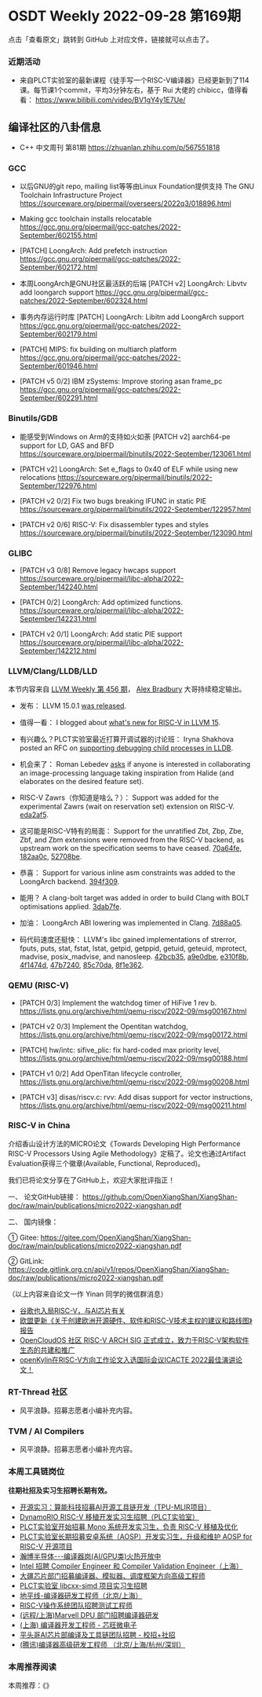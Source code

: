 # OSDT Weekly 2022-09-28 第169期

点击「查看原文」跳转到 GitHub 上对应文件，链接就可以点击了。

### 近期活动

- 来自PLCT实验室的最新课程《徒手写一个RISC-V编译器》已经更新到了114课。每节课1个commit，平均3分钟左右，基于 Rui 大佬的 chibicc，值得看看：
  https://www.bilibili.com/video/BV1gY4y1E7Ue/

## 编译社区的八卦信息

- C++ 中文周刊 第81期 https://zhuanlan.zhihu.com/p/567551818

### GCC

- 以后GNU的git repo, mailing list等等由Linux Foundation提供支持
  The GNU Toolchain Infrastructure Project
  https://sourceware.org/pipermail/overseers/2022q3/018896.html

- Making gcc toolchain installs relocatable
  https://gcc.gnu.org/pipermail/gcc-patches/2022-September/602155.html

- [PATCH] LoongArch: Add prefetch instruction
  https://gcc.gnu.org/pipermail/gcc-patches/2022-September/602172.html

- 本周LoongArch是GNU社区最活跃的后端
  [PATCH v2] LoongArch: Libvtv add loongarch support
  https://gcc.gnu.org/pipermail/gcc-patches/2022-September/602324.html

- 事务内存运行时库
  [PATCH] LoongArch: Libitm add LoongArch support
  https://gcc.gnu.org/pipermail/gcc-patches/2022-September/602179.html

- [PATCH] MIPS: fix building on multiarch platform
  https://gcc.gnu.org/pipermail/gcc-patches/2022-September/601946.html

- [PATCH v5 0/2] IBM zSystems: Improve storing asan frame_pc
  https://gcc.gnu.org/pipermail/gcc-patches/2022-September/602291.html

### Binutils/GDB

- 能感受到Windows on Arm的支持如火如荼
  [PATCH v2] aarch64-pe support for LD, GAS and BFD
  https://sourceware.org/pipermail/binutils/2022-September/123061.html

- [PATCH v2] LoongArch: Set e_flags to 0x40 of ELF while using new relocations
  https://sourceware.org/pipermail/binutils/2022-September/122976.html

- [PATCH v2 0/2] Fix two bugs breaking IFUNC in static PIE
  https://sourceware.org/pipermail/binutils/2022-September/122957.html

- [PATCH v2 0/6] RISC-V: Fix disassembler types and styles
  https://sourceware.org/pipermail/binutils/2022-September/123090.html

### GLIBC

- [PATCH v3 0/8] Remove legacy hwcaps support
  https://sourceware.org/pipermail/libc-alpha/2022-September/142240.html

- [PATCH 0/2] LoongArch: Add optimized functions.
  https://sourceware.org/pipermail/libc-alpha/2022-September/142231.html

- [PATCH v2 0/1] LoongArch: Add static PIE support
  https://sourceware.org/pipermail/libc-alpha/2022-September/142212.html

### LLVM/Clang/LLDB/LLD

本节内容来自 [LLVM Weekly 第 456 期](http://llvmweekly.org/issue/456)，
[Alex Bradbury](https://www.linkedin.com/in/alex-bradbury/) 大哥持续稳定输出。

* 发布： LLVM 15.0.1 [was released](https://discourse.llvm.org/t/llvm-15-0-1-released/65380).

* 值得一看： I blogged about [what's new for RISC-V in LLVM 15](https://muxup.com/2022q3/whats-new-for-risc-v-in-llvm-15).

* 有兴趣么？PLCT实验室最近打算开调试器的讨论班： Iryna Shakhova posted an RFC on [supporting debugging child processes in LLDB](https://discourse.llvm.org/t/rfc-support-debugging-child-processes/65506).


* 机会来了： Roman Lebedev [asks](https://discourse.llvm.org/t/interest-in-a-perhaps-simplistic-image-processing-front-end/65431) if anyone is interested in collaborating an image-processing language taking inspiration from Halide (and elaborates on the desired feature set).

* RISC-V Zawrs（你知道是啥么？）： Support was added for the experimental Zawrs (wait on reservation set) extension on RISC-V. [eda2af5](https://reviews.llvm.org/rGeda2af575fdf).

* 这可能是RISC-V特有的局面： Support for the unratified Zbt, Zbp, Zbe, Zbf, and Zbm extensions were removed from the RISC-V backend, as upstream work on the specification seems to have ceased.
  [70a64fe](https://reviews.llvm.org/rG70a64fe7b18f),
  [182aa0c](https://reviews.llvm.org/rG182aa0cbe0cd),
  [52708be](https://reviews.llvm.org/rG52708be182e5).

* 恭喜： Support for various inline asm constraints was added to the LoongArch backend. [394f309](https://reviews.llvm.org/rG394f30919a02).

* 能用？ A clang-bolt target was added in order to build Clang with BOLT optimisations applied. [3dab7fe](https://reviews.llvm.org/rG3dab7fede201).

* 加油： LoongArch ABI lowering was implemented in Clang.
  [7d88a05](https://reviews.llvm.org/rG7d88a05cc01c).

* 码代码速度还挺快： LLVM's libc gained implementations of strerror, fputs, puts, stat, fstat, lstat, getpid, getppid, getuid, geteuid, mprotect, madvise, posix_madvise, and nanosleep.
  [42bcb35](https://reviews.llvm.org/rG42bcb35c0f29),
  [a9e0dbe](https://reviews.llvm.org/rGa9e0dbefdd1a),
  [e310f8b](https://reviews.llvm.org/rGe310f8bddf6a),
  [4f1474d](https://reviews.llvm.org/rG4f1474daec4f),
  [47b7240](https://reviews.llvm.org/rG47b724048b41),
  [85c70da](https://reviews.llvm.org/rG85c70da73205),
  [8f1e362](https://reviews.llvm.org/rG8f1e362ee927).


### QEMU (RISC-V)

- [PATCH 0/3] Implement the watchdog timer of HiFive 1 rev b.
  https://lists.gnu.org/archive/html/qemu-riscv/2022-09/msg00167.html

- [PATCH v2 0/3] Implement the Opentitan watchdog,
  https://lists.gnu.org/archive/html/qemu-riscv/2022-09/msg00172.html

- [PATCH] hw/intc: sifive_plic: fix hard-coded max priority level,
  https://lists.gnu.org/archive/html/qemu-riscv/2022-09/msg00188.html

- [PATCH v1 0/2] Add OpenTitan lifecycle controller,
  https://lists.gnu.org/archive/html/qemu-riscv/2022-09/msg00208.html

- [PATCH v3] disas/riscv.c: rvv: Add disas support for vector instructions,
  https://lists.gnu.org/archive/html/qemu-riscv/2022-09/msg00211.html

### RISC-V in China

介绍香山设计方法的MICRO论文《Towards Developing High Performance RISC-V Processors Using Agile Methodology》定稿了。论文也通过Artifact Evaluation获得三个徽章(Available, Functional, Reproduced)。

我们已将论文分享在了GitHub上，欢迎大家批评指正！

一、 论文GitHub链接：
  https://github.com/OpenXiangShan/XiangShan-doc/raw/main/publications/micro2022-xiangshan.pdf

二、 国内镜像：

① Gitee: https://gitee.com/OpenXiangShan/XiangShan-doc/raw/main/publications/micro2022-xiangshan.pdf

② GitLink: https://code.gitlink.org.cn/api/v1/repos/OpenXiangShan/XiangShan-doc/raw/publications/micro2022-xiangshan.pdf

（以上内容来自论文一作 Yinan 同学的微信群消息）


- [谷歌也入局RISC-V，与AI芯片有关](https://mp.weixin.qq.com/s/RebKRA4wPizK9c0VFJmsBw)
- [欧盟更新《关于创建欧洲开源硬件、软件和RISC-V技术主权的建议和路线图》报告](https://mp.weixin.qq.com/s/HEUMFnIFPhRAnFoW-rGQ4Q)
- [OpenCloudOS 社区 RISC-V ARCH SIG 正式成立，致力于RISC-V架构软件生态的共建和推广](https://mp.weixin.qq.com/s/A89xfNn5t-B2QkeEUxvoFw)
- [openKylin在RISC-V方向工作论文入选国际会议ICACTE 2022最佳演讲论文！](https://mp.weixin.qq.com/s/6t1IkCwYk35jX4Prx1k9vg)

### RT-Thread 社区

- 风平浪静。招募志愿者小编补充内容。

### TVM / AI Compilers

- 风平浪静。招募志愿者小编补充内容。

### 本周工具链岗位

**往期社招及实习生招聘长期有效。**

- [开源实习：算能科技招募AI开源工具链开发（TPU-MLIR项目）](https://mp.weixin.qq.com/s/IBJh0ip4k11PzIMZecsWSw)
- [DynamoRIO RISC-V 移植开发实习生招聘（PLCT实验室）](https://mp.weixin.qq.com/s/J_5TjT6DOqeOXJXQI5VQxw)
- [PLCT实验室开始招募 Mono 系统开发实习生，负责 RISC-V 移植及优化](https://mp.weixin.qq.com/s/whEW7Hay1jIP1tBzIPay1A)
- [PLCT实验室长期招募安卓系统（AOSP）开发实习生，升级和维护 AOSP for RISC-V 开源项目](https://mp.weixin.qq.com/s/dJP2cEB1nex2inR5c-cJog)
- [瀚博半导体---编译器岗(AI/GPU类)火热开放中](https://mp.weixin.qq.com/s/8_KjZYa2Il4PglaGyBWk4Q)
- [Intel 招聘 Compiler Engineer 和 Compiler Validation Engineer（上海）](https://mp.weixin.qq.com/s/I3DWxXODNoLRr0kN2xMZLQ)
- [大疆芯片部门招募编译器、模拟器、调度框架方向高级工程师](https://mp.weixin.qq.com/s/Wn5NzAtUTwQNXKRvMVQWLA)
- [PLCT实验室 libcxx-simd 项目实习生招聘](https://mp.weixin.qq.com/s/EIVx5cY74GlodirySY97Qw)
- [地平线-编译器研发工程师（北京/上海）](https://mp.weixin.qq.com/s/MYObl7iWIbyrTz9hCmKWYA)
- [RISC-V操作系统团队招聘测试工程师](https://mp.weixin.qq.com/s/inLFS4pI1F74m_oJ2I7xjQ)
- [(远程/上海)Marvell DPU 部门招聘编译器研发](https://mp.weixin.qq.com/s/B6JjAhF3TZjezD1tjYHDaw)
- [(上海) 编译器开发工程师 - 芯旺微电子](https://mp.weixin.qq.com/s/nqe1-7qffnc0CaejYkpKyw)
- [平头哥AI芯片部编译及工具链团队招聘 - 校招+社招](https://mp.weixin.qq.com/s/kARbXtJotRPCNMrV-yOanA)
- [(腾讯)编译器高级研发工程师 （北京/上海/杭州/深圳）](https://mp.weixin.qq.com/s/DF-2qmHmpKZtJ1djHXM1Ug)

### 本周推荐阅读

本周推荐：《》

